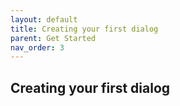 ```yaml
---
layout: default
title: Creating your first dialog
parent: Get Started
nav_order: 3
---
```


## Creating your first dialog